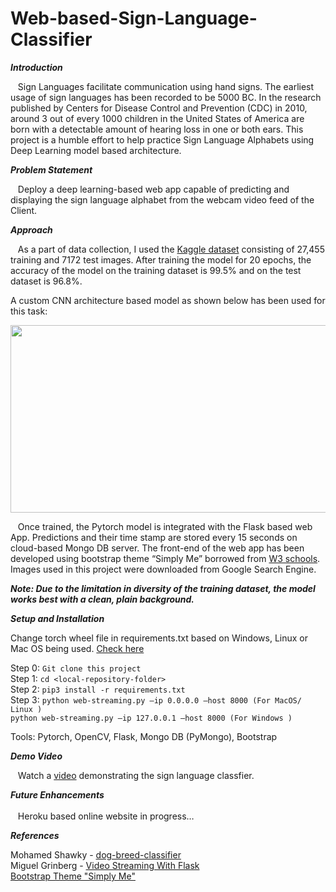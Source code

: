 # Web-based-Sign-Language-Classifier
***Introduction***

&nbsp;&nbsp;&nbsp;Sign Languages facilitate communication using hand signs. The earliest usage of sign languages has been recorded to be 5000 BC. In the research published by Centers for Disease Control and Prevention (CDC) in 2010, around 3 out of every 1000 children in the United States of America are born with a detectable amount of hearing loss in one or both ears. This project is a humble effort to help practice Sign Language Alphabets using Deep Learning model based architecture.

***Problem Statement***

&nbsp;&nbsp;&nbsp;Deploy a deep learning-based web app capable of predicting and displaying the sign language alphabet from the webcam video feed of the Client. 

***Approach***

&nbsp;&nbsp;&nbsp;As a part of data collection, I used the <a href="https://www.kaggle.com/datamunge/sign-language-mnist">Kaggle dataset<a> consisting of 27,455 training and 7172 test images. After training the model for 20 epochs, the accuracy of the model on the training dataset is 99.5% and on the test dataset is 96.8%.

A custom CNN architecture based model as shown below has been used for this task:
<p align="center">
  <img width="1000" height="300" src="https://user-images.githubusercontent.com/43301609/86103828-1a63af00-ba72-11ea-9ce8-a50856353bc3.png">
</p>

&nbsp;&nbsp;&nbsp;Once trained, the Pytorch model is integrated with the Flask based web App. Predictions and their time stamp are stored every 15 seconds on cloud-based Mongo DB server. The front-end of the web app has been developed using bootstrap theme “Simply Me” borrowed from <a href="https://www.w3schools.com/bootstrap/bootstrap_theme_me.asp">W3 schools<a>. Images used in this project were downloaded from Google Search Engine.

***Note: Due to the limitation in diversity of the training dataset, the model works best with a clean, plain background.***

***Setup and Installation***

Change torch wheel file in requirements.txt based on Windows, Linux or Mac OS being used. <a href="https://pytorch.org/get-started/locally/#anaconda">Check here<a><br>
  
Step 0: ```Git clone this project```<br>
Step 1: ```cd <local-repository-folder>``` <br>
Step 2: ```pip3 install -r requirements.txt```<br>
Step 3: ```python web-streaming.py –ip 0.0.0.0 –host 8000 (For MacOS/ Linux )```<br>
        ```python web-streaming.py –ip 127.0.0.1 –host 8000 (For Windows )```<br>

Tools: Pytorch, OpenCV, Flask, Mongo DB (PyMongo), Bootstrap 

***Demo Video***

&nbsp;&nbsp;&nbsp;Watch a <a href="https://youtu.be/cUS1LvmjlCA">video<a> demonstrating the sign language classfier. 

***Future Enhancements***<br><br>
&nbsp;&nbsp;&nbsp;Heroku based online website in progress…

***References***

Mohamed Shawky - <a href="https://github.com/mohshawky5193/dog-breed-classifier">dog-breed-classifier<a><br>
Miguel Grinberg - <a href="https://blog.miguelgrinberg.com/post/video-streaming-with-flask">Video Streaming With Flask<a><br>
<a href="https://www.w3schools.com/bootstrap/bootstrap_theme_me.asp">Bootstrap Theme "Simply Me"<a><br>

